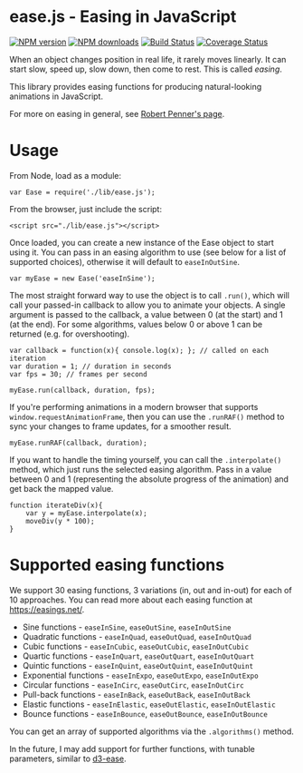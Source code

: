 # ease.js - Easing in JavaScript

<span class="badge-npmversion"><a href="https://npmjs.org/package/@iamcal/ease.js" title="View this project on NPM"><img src="https://img.shields.io/npm/v/@iamcal/ease.js.svg" alt="NPM version" /></a></span>
<span class="badge-npmdownloads"><a href="https://npmjs.org/package/@iamcal/ease.js" title="View this project on NPM"><img src="https://img.shields.io/npm/dm/@iamcal/ease.js.svg" alt="NPM downloads" /></a></span>
[![Build Status](https://travis-ci.org/iamcal/ease.js.svg)](https://travis-ci.org/iamcal/ease.js)
[![Coverage Status](https://coveralls.io/repos/iamcal/ease.js/badge.svg)](https://coveralls.io/r/iamcal/ease.js)

When an object changes position in real life, it rarely moves linearly.
It can start slow, speed up, slow down, then come to rest.
This is called _easing_.

This library provides easing functions for producing natural-looking animations in JavaScript.

For more on easing in general, see [Robert Penner's page](http://robertpenner.com/easing/).


# Usage

From Node, load as a module:

    var Ease = require('./lib/ease.js');


From the browser, just include the script:

    <script src="./lib/ease.js"></script>


Once loaded, you can create a new instance of the Ease object to start using it.
You can pass in an easing algorithm to use (see below for a list of supported choices), otherwise it will default to `easeInOutSine`.

    var myEase = new Ease('easeInSine');


The most straight forward way to use the object is to call `.run()`, which will call your passed-in callback to allow you to animate your objects.
A single argument is passed to the callback, a value between 0 (at the start) and 1 (at the end).
For some algorithms, values below 0 or above 1 can be returned (e.g. for overshooting).

    var callback = function(x){ console.log(x); }; // called on each iteration
    var duration = 1; // duration in seconds
    var fps = 30; // frames per second

    myEase.run(callback, duration, fps);


If you're performing animations in a modern browser that supports `window.requestAnimationFrame`, then you can use the `.runRAF()`
method to sync your changes to frame updates, for a smoother result.

    myEase.runRAF(callback, duration);


If you want to handle the timing yourself, you can call the `.interpolate()` method, which just runs the selected easing algorithm.
Pass in a value between 0 and 1 (representing the absolute progress of the animation) and get back the mapped value.

    function iterateDiv(x){
        var y = myEase.interpolate(x);
        moveDiv(y * 100);
    }


# Supported easing functions

We support 30 easing functions, 3 variations (in, out and in-out) for each of 10 approaches.
You can read more about each easing function at https://easings.net/.

* Sine functions - `easeInSine`, `easeOutSine`, `easeInOutSine`
* Quadratic functions - `easeInQuad`, `easeOutQuad`, `easeInOutQuad`
* Cubic functions - `easeInCubic`, `easeOutCubic`, `easeInOutCubic`
* Quartic functions - `easeInQuart`, `easeOutQuart`, `easeInOutQuart`
* Quintic functions - `easeInQuint`, `easeOutQuint`, `easeInOutQuint`
* Exponential functions - `easeInExpo`, `easeOutExpo`, `easeInOutExpo`
* Circular functions - `easeInCirc`, `easeOutCirc`, `easeInOutCirc`
* Pull-back functions - `easeInBack`, `easeOutBack`, `easeInOutBack`
* Elastic functions - `easeInElastic`, `easeOutElastic`, `easeInOutElastic`
* Bounce functions - `easeInBounce`, `easeOutBounce`, `easeInOutBounce`

You can get an array of supported algorithms via the `.algorithms()` method.

In the future, I may add support for further functions, with tunable parameters, similar to [d3-ease](https://github.com/d3/d3-ease).
